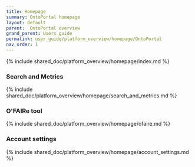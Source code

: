 ```yaml
---
title: Homepage
summary: OntoPortal homepage
layout: default
parent:  OntoPortal overview
grand_parent: Users guide
permalink: user_guide/platform_overview/homepage/OntoPortal
nav_order: 1
---
```




{% include shared_doc/platform_overview/homepage/index.md  %}

### Search and Metrics
{% include shared_doc/platform_overview/homepage/search_and_metrics.md  %}

### O'FAIRe tool
{% include shared_doc/platform_overview/homepage/ofaire.md  %}

### Account settings
{% include shared_doc/platform_overview/homepage/account_settings.md  %}

